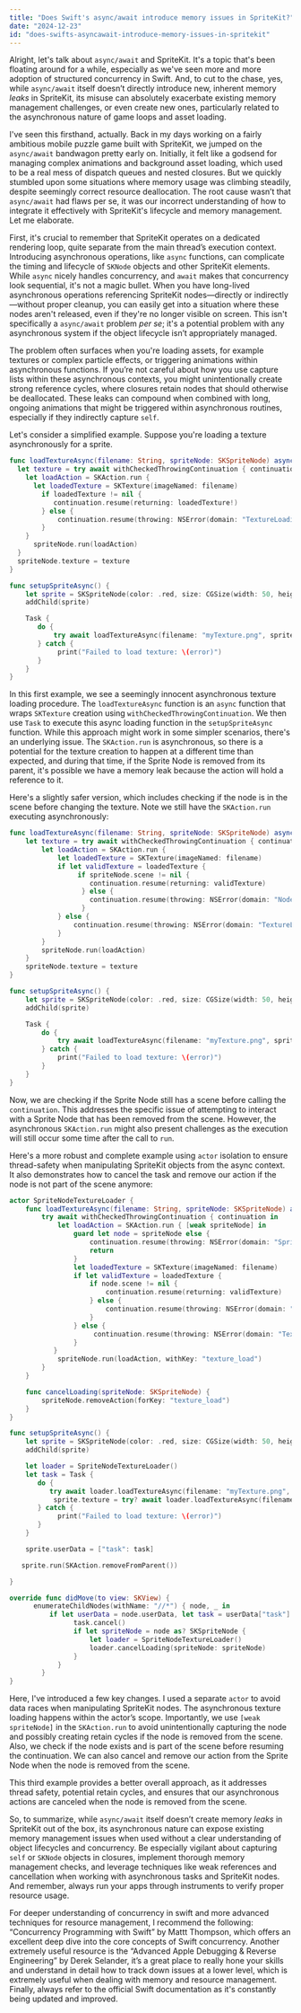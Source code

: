 ```yaml
---
title: "Does Swift's async/await introduce memory issues in SpriteKit?"
date: "2024-12-23"
id: "does-swifts-asyncawait-introduce-memory-issues-in-spritekit"
---
```


Alright, let's talk about `async/await` and SpriteKit. It's a topic that's been floating around for a while, especially as we've seen more and more adoption of structured concurrency in Swift. And, to cut to the chase, yes, while `async/await` itself doesn’t directly introduce new, inherent memory *leaks* in SpriteKit, its misuse can absolutely exacerbate existing memory management challenges, or even create new ones, particularly related to the asynchronous nature of game loops and asset loading.

I've seen this firsthand, actually. Back in my days working on a fairly ambitious mobile puzzle game built with SpriteKit, we jumped on the `async/await` bandwagon pretty early on. Initially, it felt like a godsend for managing complex animations and background asset loading, which used to be a real mess of dispatch queues and nested closures. But we quickly stumbled upon some situations where memory usage was climbing steadily, despite seemingly correct resource deallocation. The root cause wasn’t that `async/await` had flaws per se, it was our incorrect understanding of how to integrate it effectively with SpriteKit's lifecycle and memory management. Let me elaborate.

First, it's crucial to remember that SpriteKit operates on a dedicated rendering loop, quite separate from the main thread’s execution context. Introducing asynchronous operations, like `async` functions, can complicate the timing and lifecycle of `SKNode` objects and other SpriteKit elements. While `async` nicely handles concurrency, and `await` makes that concurrency look sequential, it's not a magic bullet. When you have long-lived asynchronous operations referencing SpriteKit nodes—directly or indirectly—without proper cleanup, you can easily get into a situation where these nodes aren't released, even if they're no longer visible on screen. This isn't specifically a `async/await` problem *per se*; it's a potential problem with any asynchronous system if the object lifecycle isn’t appropriately managed.

The problem often surfaces when you're loading assets, for example textures or complex particle effects, or triggering animations within asynchronous functions. If you’re not careful about how you use capture lists within these asynchronous contexts, you might unintentionally create strong reference cycles, where closures retain nodes that should otherwise be deallocated. These leaks can compound when combined with long, ongoing animations that might be triggered within asynchronous routines, especially if they indirectly capture `self`.

Let's consider a simplified example. Suppose you're loading a texture asynchronously for a sprite.

```swift
func loadTextureAsync(filename: String, spriteNode: SKSpriteNode) async throws {
  let texture = try await withCheckedThrowingContinuation { continuation in
    let loadAction = SKAction.run {
      let loadedTexture = SKTexture(imageNamed: filename)
        if loadedTexture != nil {
           continuation.resume(returning: loadedTexture!)
        } else {
            continuation.resume(throwing: NSError(domain: "TextureLoadingError", code: -1, userInfo: nil))
        }
    }
      spriteNode.run(loadAction)
  }
  spriteNode.texture = texture
}

func setupSpriteAsync() {
    let sprite = SKSpriteNode(color: .red, size: CGSize(width: 50, height: 50))
    addChild(sprite)

    Task {
       do {
           try await loadTextureAsync(filename: "myTexture.png", spriteNode: sprite)
       } catch {
            print("Failed to load texture: \(error)")
       }
    }
}
```

In this first example, we see a seemingly innocent asynchronous texture loading procedure. The `loadTextureAsync` function is an `async` function that wraps `SKTexture` creation using `withCheckedThrowingContinuation`. We then use `Task` to execute this async loading function in the `setupSpriteAsync` function. While this approach might work in some simpler scenarios, there's an underlying issue. The `SKAction.run` is asynchronous, so there is a potential for the texture creation to happen at a different time than expected, and during that time, if the Sprite Node is removed from its parent, it's possible we have a memory leak because the action will hold a reference to it.

Here's a slightly safer version, which includes checking if the node is in the scene before changing the texture. Note we still have the `SKAction.run` executing asynchronously:

```swift
func loadTextureAsync(filename: String, spriteNode: SKSpriteNode) async throws {
    let texture = try await withCheckedThrowingContinuation { continuation in
        let loadAction = SKAction.run {
            let loadedTexture = SKTexture(imageNamed: filename)
            if let validTexture = loadedTexture {
                 if spriteNode.scene != nil {
                    continuation.resume(returning: validTexture)
                  } else {
                    continuation.resume(throwing: NSError(domain: "NodeNotInScene", code: -2, userInfo: nil))
                  }
            } else {
                continuation.resume(throwing: NSError(domain: "TextureLoadingError", code: -1, userInfo: nil))
            }
        }
        spriteNode.run(loadAction)
    }
    spriteNode.texture = texture
}

func setupSpriteAsync() {
    let sprite = SKSpriteNode(color: .red, size: CGSize(width: 50, height: 50))
    addChild(sprite)

    Task {
        do {
            try await loadTextureAsync(filename: "myTexture.png", spriteNode: sprite)
        } catch {
            print("Failed to load texture: \(error)")
        }
    }
}
```

Now, we are checking if the Sprite Node still has a scene before calling the `continuation`. This addresses the specific issue of attempting to interact with a Sprite Node that has been removed from the scene. However, the asynchronous `SKAction.run` might also present challenges as the execution will still occur some time after the call to `run`.

Here's a more robust and complete example using `actor` isolation to ensure thread-safety when manipulating SpriteKit objects from the async context. It also demonstrates how to cancel the task and remove our action if the node is not part of the scene anymore:

```swift
actor SpriteNodeTextureLoader {
    func loadTextureAsync(filename: String, spriteNode: SKSpriteNode) async throws {
        try await withCheckedThrowingContinuation { continuation in
            let loadAction = SKAction.run { [weak spriteNode] in
                guard let node = spriteNode else {
                    continuation.resume(throwing: NSError(domain: "SpriteNodeReleased", code: -3, userInfo: nil))
                    return
                }
                let loadedTexture = SKTexture(imageNamed: filename)
                if let validTexture = loadedTexture {
                    if node.scene != nil {
                        continuation.resume(returning: validTexture)
                    } else {
                        continuation.resume(throwing: NSError(domain: "NodeNotInScene", code: -2, userInfo: nil))
                    }
                } else {
                     continuation.resume(throwing: NSError(domain: "TextureLoadingError", code: -1, userInfo: nil))
                }
           }
            spriteNode.run(loadAction, withKey: "texture_load")
        }
    }

    func cancelLoading(spriteNode: SKSpriteNode) {
        spriteNode.removeAction(forKey: "texture_load")
    }
}

func setupSpriteAsync() {
    let sprite = SKSpriteNode(color: .red, size: CGSize(width: 50, height: 50))
    addChild(sprite)

    let loader = SpriteNodeTextureLoader()
    let task = Task {
       do {
          try await loader.loadTextureAsync(filename: "myTexture.png", spriteNode: sprite)
           sprite.texture = try? await loader.loadTextureAsync(filename: "myTexture.png", spriteNode: sprite)
       } catch {
            print("Failed to load texture: \(error)")
       }
    }

    sprite.userData = ["task": task]

   sprite.run(SKAction.removeFromParent())

}

override func didMove(to view: SKView) {
      enumerateChildNodes(withName: "//*") { node, _ in
          if let userData = node.userData, let task = userData["task"] as? Task<Void,Error> {
                task.cancel()
                if let spriteNode = node as? SKSpriteNode {
                    let loader = SpriteNodeTextureLoader()
                    loader.cancelLoading(spriteNode: spriteNode)
                }
            }
        }
}

```

Here, I've introduced a few key changes. I used a separate `actor` to avoid data races when manipulating SpriteKit nodes. The asynchronous texture loading happens within the actor’s scope. Importantly, we use `[weak spriteNode]` in the `SKAction.run` to avoid unintentionally capturing the node and possibly creating retain cycles if the node is removed from the scene. Also, we check if the node exists and is part of the scene before resuming the continuation. We can also cancel and remove our action from the Sprite Node when the node is removed from the scene.

This third example provides a better overall approach, as it addresses thread safety, potential retain cycles, and ensures that our asynchronous actions are canceled when the node is removed from the scene.

So, to summarize, while `async/await` itself doesn’t create memory *leaks* in SpriteKit out of the box, its asynchronous nature can expose existing memory management issues when used without a clear understanding of object lifecycles and concurrency. Be especially vigilant about capturing `self` or `SKNode` objects in closures, implement thorough memory management checks, and leverage techniques like weak references and cancellation when working with asynchronous tasks and SpriteKit nodes. And remember, always run your apps through instruments to verify proper resource usage.

For deeper understanding of concurrency in swift and more advanced techniques for resource management, I recommend the following: “Concurrency Programming with Swift” by Mattt Thompson, which offers an excellent deep dive into the core concepts of Swift concurrency. Another extremely useful resource is the “Advanced Apple Debugging & Reverse Engineering” by Derek Selander, it’s a great place to really hone your skills and understand in detail how to track down issues at a lower level, which is extremely useful when dealing with memory and resource management. Finally, always refer to the official Swift documentation as it's constantly being updated and improved.
